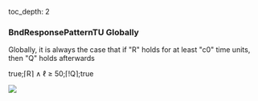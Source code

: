 toc_depth: 2

### BndResponsePatternTU Globally

Globally, it is always the case that if "R" holds for at least "c0" time units, then "Q" holds afterwards

true;⌈R⌉ ∧ ℓ ≥ 50;⌈!Q⌉;true

![](/img/patterns/BndResponsePatternTU_Globally.svg)
